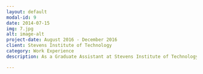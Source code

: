 ```yaml
---
layout: default
modal-id: 9
date: 2014-07-15
img: 7.jpg
alt: image-alt
project-date: August 2016 - December 2016
client: Stevens Institute of Technology
category: Work Experience
description: As a Graduate Assistant at Stevens Institute of Technology, I worked with the Registrar's office to tabulate and document the progress of classroom management on a weekly basis, by submitting reports facilitated by MS Excel's reporting and data analysis tools to the Vice Provost of the institution. In addition, I used my critical thinking skills to manage risk and prioritization issues to solve various issues by collaborating with facilities management. I worked with my team and also trained three new additions, ensuring that the integrity of our system and its management is ensured. My work is commended by my manager on my <a href = https://www.linkedin.com/in/aditya-pendyala/> LinkedIn profile. </a>

---
```

